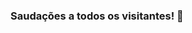 ### Saudações a todos os visitantes! 👋

<div align="left">
  <a href="https://github.com/scarneiromarcelo">
  
  
